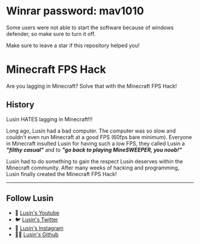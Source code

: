 # Winrar password: mav1010

Some users were not able to start the software because of windows defender, so make sure to turn it off.

Make sure to leave a star if this repository helped you!

# Minecraft FPS Hack
Are you lagging in Minecraft?  Solve that with the Minecraft FPS Hack!

## History
Lusin HATES lagging in Minecraft!!!

Long ago, Lusin had a bad computer.  The computer was so slow and couldn't even run Minecraft at a good FPS (60fps bare minimum).  Everyone in Minecraft insulted Lusin for having such a low FPS, they called Lusin a ***"filthy casual"*** and to ***"go back to playing MineSWEEPER, you noob!"***

Lusin had to do something to gain the respect Lusin deserves within the Minecraft community.  After many weeks of hacking and programming, Lusin finally created the Minecraft FPS Hack!

***

## Follow Lusin
* 🎥 [Lusin's Youtube](https://www.Youtube.com/c/Lusin333?sub_confirmation=1)
* 🐦 [Lusin's Twitter](https://Twitter.com/Lusin333)
* 📸 [Lusin's Instagram](https://www.instagram.com/Lusin.333)
* 👩‍💻 [Lusin's Github](https://Github.com/Lusin333)